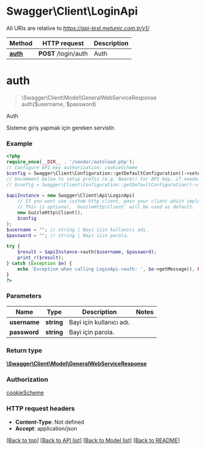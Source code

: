 # Swagger\Client\LoginApi

All URIs are relative to *https://api-test.metunic.com.tr/v1/*

Method | HTTP request | Description
------------- | ------------- | -------------
[**auth**](LoginApi.md#auth) | **POST** /login/auth | Auth

# **auth**
> \Swagger\Client\Model\GeneralWebServiceResponse auth($username, $password)

Auth

Sisteme giriş yapmak için gereken servistir.

### Example
```php
<?php
require_once(__DIR__ . '/vendor/autoload.php');
// Configure API key authorization: cookieScheme
$config = Swagger\Client\Configuration::getDefaultConfiguration()->setApiKey('Cookie', 'YOUR_API_KEY');
// Uncomment below to setup prefix (e.g. Bearer) for API key, if needed
// $config = Swagger\Client\Configuration::getDefaultConfiguration()->setApiKeyPrefix('Cookie', 'Bearer');

$apiInstance = new Swagger\Client\Api\LoginApi(
    // If you want use custom http client, pass your client which implements `GuzzleHttp\ClientInterface`.
    // This is optional, `GuzzleHttp\Client` will be used as default.
    new GuzzleHttp\Client(),
    $config
);
$username = ""; // string | Bayi için kullanıcı adı.
$password = ""; // string | Bayi için parola.

try {
    $result = $apiInstance->auth($username, $password);
    print_r($result);
} catch (Exception $e) {
    echo 'Exception when calling LoginApi->auth: ', $e->getMessage(), PHP_EOL;
}
?>
```

### Parameters

Name | Type | Description  | Notes
------------- | ------------- | ------------- | -------------
 **username** | **string**| Bayi için kullanıcı adı. |
 **password** | **string**| Bayi için parola. |

### Return type

[**\Swagger\Client\Model\GeneralWebServiceResponse**](../Model/GeneralWebServiceResponse.md)

### Authorization

[cookieScheme](../../README.md#cookieScheme)

### HTTP request headers

 - **Content-Type**: Not defined
 - **Accept**: application/json

[[Back to top]](#) [[Back to API list]](../../README.md#documentation-for-api-endpoints) [[Back to Model list]](../../README.md#documentation-for-models) [[Back to README]](../../README.md)


